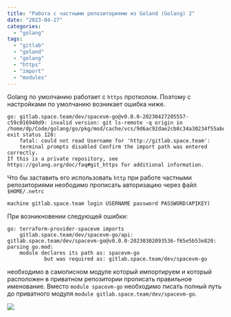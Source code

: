 ```yaml
---
title: "Работа с частными репозиториями из Goland (Golang) 2"
date: "2023-04-27"
categories: 
  - "golang"
tags: 
  - "gitlab"
  - "goland"
  - "golang"
  - "https"
  - "import"
  - "modules"
---
```


Golang по умолчанию работает с `https` протколом. Поэтому с настройками по умолчанию возникает ошибка ниже.

```
go: gitlab.space.team/dev/spacevm-go@v0.0.0-20230427205557-c59c016940d9: invalid version: git ls-remote -q origin in 
/home/dp/Code/golang/go/pkg/mod/cache/vcs/9d6ac92dae2cb8c34a30234f55abdae32ec5751ebe1104a5d00259017d7295a9: exit status 128:
	fatal: could not read Username for 'http://gitlab.space.team':
	terminal prompts disabled Confirm the import path was entered correctly.
If this is a private repository, see https://golang.org/doc/faq#git_https for additional information.
```

Что бы заставить его использовать `http` при работе частными репозиториями неободимо прописать авторизацию через файл `$HOME/.netrc`

```
machine gitlab.space.team login USERNAME password PASSWORD(APIKEY)
```

При возникновении следующей ошибки:

```
go: terraform-provider-spacevm imports
	gitlab.space.team/dev/spacevm-go/api: gitlab.space.team/dev/spacevm-go@v0.0.0-20230302093536-f65e5b53e820: parsing go.mod:
	module declares its path as: spacevm-go
	        but was required as: gitlab.space.team/dev/spacevm-go

```

необходимо в самописном модуле который импортируем и который расположен в приватном репозитории прописать правильное именование. 
Вместо `module spacevm-go` необходимо писать полный путь до приватного модуля `module gitlab.space.team/dev/spacevm-go`.

![](/hugoshell/images/2023/04/gomod.png)

